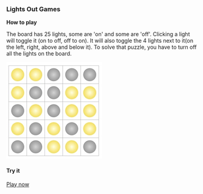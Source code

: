 ### Lights Out Games

**How to play**

The board has 25 lights, some are 'on' and some are 'off'. 
Clicking a light will toggle it (on to off, off to on). 
It will also toggle the 4 lights next to it(on the left, right, 
above and below it). To solve that puzzle, you have to turn off 
all the lights on the board.

![Lights Out](preview.jpg)

#### Try it
[Play now](https://yuberdysheva.github.io/lights-out/)
 